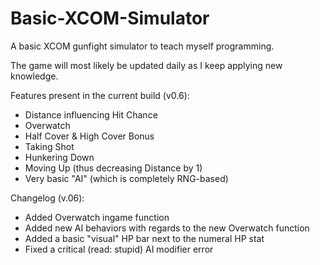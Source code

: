 # Basic-XCOM-Simulator
A basic XCOM gunfight simulator to teach myself programming.

The game will most likely be updated daily as I keep applying new knowledge.

Features present in the current build (v0.6):
- Distance influencing Hit Chance
- Overwatch
- Half Cover & High Cover Bonus
- Taking Shot
- Hunkering Down
- Moving Up (thus decreasing Distance by 1)
- Very basic "AI" (which is completely RNG-based)

Changelog (v.06):
- Added Overwatch ingame function
- Added new AI behaviors with regards to the new Overwatch function
- Added a basic "visual" HP bar next to the numeral HP stat
- Fixed a critical (read: stupid) AI modifier error

